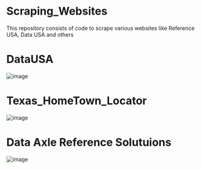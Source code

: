 # Scraping_Websites
This repository consists of code to scrape various websites like Reference USA, Data USA and others 

# DataUSA
![image](https://user-images.githubusercontent.com/27828691/127754393-26b2f15e-1eb7-4645-915c-54d34dcfb678.png)

# Texas_HomeTown_Locator
![image](https://user-images.githubusercontent.com/27828691/127754424-3d843fbb-c98d-4888-a641-30c76738d959.png)

# Data Axle Reference Solutuions
![image](https://user-images.githubusercontent.com/27828691/127754656-895f52bf-ebe3-4aee-b27e-fb341549861f.png)
